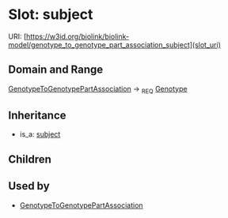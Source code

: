 # Slot: subject




URI: [https://w3id.org/biolink/biolink-model/genotype_to_genotype_part_association_subject](slot_uri)
## Domain and Range

[GenotypeToGenotypePartAssociation](GenotypeToGenotypePartAssociation.md) ->  <sub>REQ</sub> [Genotype](Genotype.md)
## Inheritance

 *  is_a: [subject](subject.md)
## Children

## Used by

 * [GenotypeToGenotypePartAssociation](GenotypeToGenotypePartAssociation.md)
